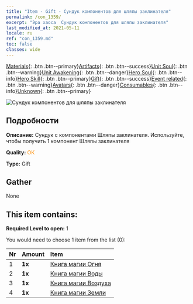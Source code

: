 ```yaml
---
title: "Item - Gift - Сундук компонентов для шляпы заклинателя"
permalink: /con_1359/
excerpt: "Эра хаоса  Сундук компонентов для шляпы заклинателя"
last_modified_at: 2021-05-11
locale: ru
ref: "con_1359.md"
toc: false
classes: wide
---
```

 [Materials](/ItemsRU/){: .btn .btn--primary}[Artifacts](/ItemsRU/Artifacts/){: .btn .btn--success}[Unit Soul](/ItemsRU/UnitSoul/){: .btn .btn--warning}[Unit Awakening](/ItemsRU/UnitAwakening/){: .btn .btn--danger}[Hero Soul](/ItemsRU/HeroSoul/){: .btn .btn--info}[Hero Skill](/ItemsRU/HeroSkill/){: .btn .btn--primary}[Gift](/ItemsRU/Gift/){: .btn .btn--success}[Event related](/ItemsRU/Events/){: .btn .btn--warning}[Avatars](/ItemsRU/Avatars/){: .btn .btn--danger}[Consumables](/ItemsRU/Consumables/){: .btn .btn--info}[Unknown](/ItemsRU/Unknown/){: .btn .btn--primary}

 ![Сундук компонентов для шляпы заклинателя](/images/t/i_906036.png)

## Подробности
 **Описание:** Сундук с компонентами Шляпы заклинателя. Используйте, чтобы получить 1 компонент Шляпы заклинателя

 **Quality:** <span style="color: #FF8C00">OK</span>

 **Type:** Gift

## Gather

  None

## This item contains:

 **Required Level to open:** 1

 You would need to choose 1 item from the list (0):

  | Nr | Amount |     Item    |
  |:---|:-------|:------------|
  | 1 |  **1x** | [Книга магии Огня](/ItemsRU/art_178/) |  | 
  | 2 |  **1x** | [Книга магии Воды](/ItemsRU/art_179/) |  | 
  | 3 |  **1x** | [Книга магии Воздуха](/ItemsRU/art_180/) |  | 
  | 4 |  **1x** | [Книга магии Земли](/ItemsRU/art_181/) |  | 
